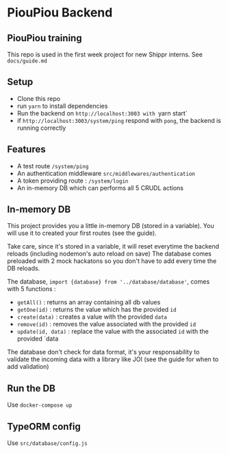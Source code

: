 # PiouPiou Backend

## PiouPiou training

This repo is used in the first week project for new Shippr interns. See `docs/guide.md`

## Setup
- Clone this repo
- run `yarn` to install dependencies
- Run the backend on `http://localhost:3003 with `yarn start`
- if `http://localhost:3003/system/ping` respond with `pong`, the backend is running correctly

## Features
- A test route `/system/ping`
- An authentication middleware `src/middlewares/authentication`
- A token providing route : `/system/login`
- An in-memory DB which can performs all 5 CRUDL actions

## In-memory DB
This project provides you a little in-memory DB (stored in a variable).
You will use it to created your first routes (see the guide).

Take care, since it's stored in a variable, it will reset everytime the backend reloads (including nodemon's auto reload on save)
The database comes preloaded with 2 mock hackatons so you don't have to add every time the DB reloads.

The database, `import {database} from '../database/database'`, comes with 5 functions :

- `getAll()` : returns an array containing all db values
- `getOne(id)` : returns the value which has the provided `id`
- `create(data)` : creates a value with the provided `data`
- `remove(id)` : removes the value associated with the provided `id`
- `update(id, data)` : replace the value with the associated `id` with the provided `data

The database don't check for data format, it's your responsability to validate the incoming data with a library like JOI (see the guide for when to add validation)

## Run the DB

Use `docker-compose up`

## TypeORM config

Use `src/database/config.js`
